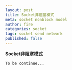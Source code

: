 ```yaml
---
layout: post
title: Socket非阻塞模式
meta: socket nonblock model
author: fire
categories: socket 
tags: socket send network
published: false
---
```


**Socket非阻塞模式**

~~~
To be continue...
~~~